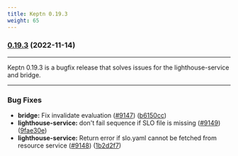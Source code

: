 ```yaml
---
title: Keptn 0.19.3
weight: 65
---
```


### [0.19.3](https://github.com/keptn/keptn/compare/0.19.2...0.19.3) (2022-11-14)

---

Keptn 0.19.3 is a bugfix release that solves issues for the lighthouse-service and bridge.

---


### Bug Fixes

* **bridge:** Fix invalidate evaluation ([#9147](https://github.com/keptn/keptn/issues/9147)) ([b6150cc](https://github.com/keptn/keptn/commit/b6150cc9863babc202c5bb1c01f5494db0e63c94))
* **lighthouse-service:** don't fail sequence if SLO file is missing ([#9149](https://github.com/keptn/keptn/issues/9149)) ([9fae30e](https://github.com/keptn/keptn/commit/9fae30eb5abb3a87d588d947b2732ef3de1545e9))
* **lighthouse-service:** Return error if slo.yaml cannot be fetched from resource service ([#9148](https://github.com/keptn/keptn/issues/9148)) ([1b2d2f7](https://github.com/keptn/keptn/commit/1b2d2f72b47d9f1243b686b3a7f287973329bd1a))